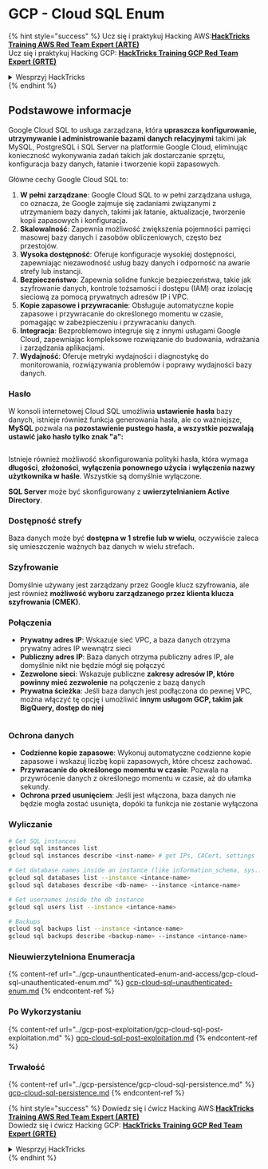 # GCP - Cloud SQL Enum

{% hint style="success" %}
Ucz się i praktykuj Hacking AWS:<img src="/.gitbook/assets/image.png" alt="" data-size="line">[**HackTricks Training AWS Red Team Expert (ARTE)**](https://training.hacktricks.xyz/courses/arte)<img src="/.gitbook/assets/image.png" alt="" data-size="line">\
Ucz się i praktykuj Hacking GCP: <img src="/.gitbook/assets/image (2).png" alt="" data-size="line">[**HackTricks Training GCP Red Team Expert (GRTE)**<img src="/.gitbook/assets/image (2).png" alt="" data-size="line">](https://training.hacktricks.xyz/courses/grte)

<details>

<summary>Wesprzyj HackTricks</summary>

* Sprawdź [**plany subskrypcyjne**](https://github.com/sponsors/carlospolop)!
* **Dołącz do** 💬 [**grupy Discord**](https://discord.gg/hRep4RUj7f) lub [**grupy telegramowej**](https://t.me/peass) lub **śledź** nas na **Twitterze** 🐦 [**@hacktricks\_live**](https://twitter.com/hacktricks\_live)**.**
* **Udostępnij sztuczki hakerskie, przesyłając PR-y do** [**HackTricks**](https://github.com/carlospolop/hacktricks) i [**HackTricks Cloud**](https://github.com/carlospolop/hacktricks-cloud) repozytoriów na GitHubie.

</details>
{% endhint %}

## Podstawowe informacje

Google Cloud SQL to usługa zarządzana, która **upraszcza konfigurowanie, utrzymywanie i administrowanie bazami danych relacyjnymi** takimi jak MySQL, PostgreSQL i SQL Server na platformie Google Cloud, eliminując konieczność wykonywania zadań takich jak dostarczanie sprzętu, konfiguracja bazy danych, łatanie i tworzenie kopii zapasowych.

Główne cechy Google Cloud SQL to:

1. **W pełni zarządzane**: Google Cloud SQL to w pełni zarządzana usługa, co oznacza, że Google zajmuje się zadaniami związanymi z utrzymaniem bazy danych, takimi jak łatanie, aktualizacje, tworzenie kopii zapasowych i konfiguracja.
2. **Skalowalność**: Zapewnia możliwość zwiększenia pojemności pamięci masowej bazy danych i zasobów obliczeniowych, często bez przestojów.
3. **Wysoka dostępność**: Oferuje konfiguracje wysokiej dostępności, zapewniając niezawodność usług bazy danych i odporność na awarie strefy lub instancji.
4. **Bezpieczeństwo**: Zapewnia solidne funkcje bezpieczeństwa, takie jak szyfrowanie danych, kontrole tożsamości i dostępu (IAM) oraz izolację sieciową za pomocą prywatnych adresów IP i VPC.
5. **Kopie zapasowe i przywracanie**: Obsługuje automatyczne kopie zapasowe i przywracanie do określonego momentu w czasie, pomagając w zabezpieczeniu i przywracaniu danych.
6. **Integracja**: Bezproblemowo integruje się z innymi usługami Google Cloud, zapewniając kompleksowe rozwiązanie do budowania, wdrażania i zarządzania aplikacjami.
7. **Wydajność**: Oferuje metryki wydajności i diagnostykę do monitorowania, rozwiązywania problemów i poprawy wydajności bazy danych.

### Hasło

W konsoli internetowej Cloud SQL umożliwia **ustawienie** **hasła** bazy danych, istnieje również funkcja generowania hasła, ale co ważniejsze, **MySQL** pozwala na **pozostawienie pustego hasła, a wszystkie pozwalają ustawić jako hasło tylko znak "a":**

<figure><img src="../../../.gitbook/assets/image (14).png" alt=""><figcaption></figcaption></figure>

Istnieje również możliwość skonfigurowania polityki hasła, która wymaga **długości**, **złożoności**, **wyłączenia ponownego użycia** i **wyłączenia nazwy użytkownika w haśle**. Wszystkie są domyślnie wyłączone.

**SQL Server** może być skonfigurowany z **uwierzytelnianiem Active Directory**.

### Dostępność strefy

Baza danych może być **dostępna w 1 strefie lub w wielu**, oczywiście zaleca się umieszczenie ważnych baz danych w wielu strefach.

### Szyfrowanie

Domyślnie używany jest zarządzany przez Google klucz szyfrowania, ale jest również **możliwość wyboru zarządzanego przez klienta klucza szyfrowania (CMEK)**.

### Połączenia

* **Prywatny adres IP**: Wskazuje sieć VPC, a baza danych otrzyma prywatny adres IP wewnątrz sieci
* **Publiczny adres IP**: Baza danych otrzyma publiczny adres IP, ale domyślnie nikt nie będzie mógł się połączyć
* **Zezwolone sieci**: Wskazuje publiczne **zakresy adresów IP, które powinny mieć zezwolenie** na połączenie z bazą danych
* **Prywatna ścieżka**: Jeśli baza danych jest podłączona do pewnej VPC, można włączyć tę opcję i umożliwić **innym usługom GCP, takim jak BigQuery, dostęp do niej**

<figure><img src="../../../.gitbook/assets/image (15).png" alt=""><figcaption></figcaption></figure>

### Ochrona danych

* **Codzienne kopie zapasowe**: Wykonuj automatyczne codzienne kopie zapasowe i wskazuj liczbę kopii zapasowych, które chcesz zachować.
* **Przywracanie do określonego momentu w czasie**: Pozwala na przywrócenie danych z określonego momentu w czasie, aż do ułamka sekundy.
* **Ochrona przed usunięciem**: Jeśli jest włączona, baza danych nie będzie mogła zostać usunięta, dopóki ta funkcja nie zostanie wyłączona

### Wyliczanie
```bash
# Get SQL instances
gcloud sql instances list
gcloud sql instances describe <inst-name> # get IPs, CACert, settings

# Get database names inside an instance (like information_schema, sys...)
gcloud sql databases list --instance <intance-name>
gcloud sql databases describe <db-name> --instance <intance-name>

# Get usernames inside the db instance
gcloud sql users list --instance <intance-name>

# Backups
gcloud sql backups list --instance <intance-name>
gcloud sql backups describe <backup-name> --instance <intance-name>
```
### Nieuwierzytelniona Enumeracja

{% content-ref url="../gcp-unaunthenticated-enum-and-access/gcp-cloud-sql-unauthenticated-enum.md" %}
[gcp-cloud-sql-unauthenticated-enum.md](../gcp-unaunthenticated-enum-and-access/gcp-cloud-sql-unauthenticated-enum.md)
{% endcontent-ref %}

### Po Wykorzystaniu

{% content-ref url="../gcp-post-exploitation/gcp-cloud-sql-post-exploitation.md" %}
[gcp-cloud-sql-post-exploitation.md](../gcp-post-exploitation/gcp-cloud-sql-post-exploitation.md)
{% endcontent-ref %}

### Trwałość

{% content-ref url="../gcp-persistence/gcp-cloud-sql-persistence.md" %}
[gcp-cloud-sql-persistence.md](../gcp-persistence/gcp-cloud-sql-persistence.md)
{% endcontent-ref %}

{% hint style="success" %}
Dowiedz się i ćwicz Hacking AWS:<img src="/.gitbook/assets/image.png" alt="" data-size="line">[**HackTricks Training AWS Red Team Expert (ARTE)**](https://training.hacktricks.xyz/courses/arte)<img src="/.gitbook/assets/image.png" alt="" data-size="line">\
Dowiedz się i ćwicz Hacking GCP: <img src="/.gitbook/assets/image (2).png" alt="" data-size="line">[**HackTricks Training GCP Red Team Expert (GRTE)**<img src="/.gitbook/assets/image (2).png" alt="" data-size="line">](https://training.hacktricks.xyz/courses/grte)

<details>

<summary>Wesprzyj HackTricks</summary>

* Sprawdź [**plany subskrypcyjne**](https://github.com/sponsors/carlospolop)!
* **Dołącz do** 💬 [**Grupy Discord**](https://discord.gg/hRep4RUj7f) lub [**grupy telegramowej**](https://t.me/peass) lub **śledź** nas na **Twitterze** 🐦 [**@hacktricks\_live**](https://twitter.com/hacktricks\_live)**.**
* **Podziel się trikami hackingowymi, przesyłając PR-y do** [**HackTricks**](https://github.com/carlospolop/hacktricks) i [**HackTricks Cloud**](https://github.com/carlospolop/hacktricks-cloud) github repos.

</details>
{% endhint %}
